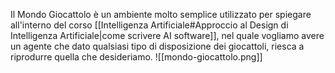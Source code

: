 Il Mondo Giocattolo è un ambiente molto semplice utilizzato per spiegare all'interno del corso [[Intelligenza Artificiale#Approccio al Design di Intelligenza Artificiale|come scrivere AI software]], nel quale vogliamo avere un agente che dato qualsiasi tipo di disposizione dei giocattoli, riesca a riprodurre quella che desideriamo.
![[mondo-giocattolo.png]]